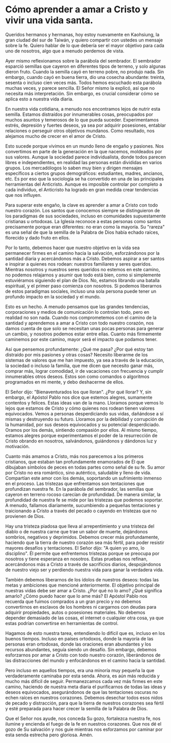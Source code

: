# Cómo aprender a amar a Cristo y vivir una vida santa.  

Queridos hermanos y hermanas, hoy estoy nuevamente en Kaohsiung, la gran ciudad del sur de Taiwán, y quiero compartir con ustedes un mensaje sobre la fe. Quiero hablar de lo que debería ser el mayor objetivo para cada uno de nosotros, algo que a menudo perdemos de vista.  

Ayer mismo reflexionamos sobre la parábola del sembrador. El sembrador esparció semillas que cayeron en diferentes tipos de terreno, y solo algunas dieron fruto. Cuando la semilla cayó en terreno pobre, no produjo nada. Sin embargo, cuando cayó en buena tierra, dio una cosecha abundante: treinta, sesenta o incluso cien veces más. Todos hemos escuchado esta parábola muchas veces, y parece sencilla. El Señor mismo la explicó, así que no necesita más interpretación. Sin embargo, es crucial considerar cómo se aplica esto a nuestra vida diaria.  

En nuestra vida cotidiana, a menudo nos encontramos lejos de nutrir esta semilla. Estamos distraídos por innumerables cosas, preocupados por muchos asuntos y temerosos de lo que pueda suceder. Experimentamos estrés, depresión y fuertes deseos, ya sea por adquirir posesiones, entablar relaciones o perseguir otros objetivos mundanos. Como resultado, nos alejamos mucho de crecer en el amor de Cristo.  

Esto sucede porque vivimos en un mundo lleno de engaño y pasiones. Nos convertimos en parte de la generación en la que nacemos, moldeados por sus valores. Aunque la sociedad parece individualista, donde todos parecen libres e independientes, en realidad las personas están divididas en varios grupos. Los mercadólogos lo saben muy bien y dirigen mensajes específicos a ciertos grupos demográficos: estudiantes, madres, ancianos, etc. Es por eso que la sociología se ha convertido en una de las principales herramientas del Anticristo. Aunque es imposible controlar por completo a cada individuo, el Anticristo ha logrado en gran medida crear tendencias que nos influyen.  

Para superar este engaño, la clave es aprender a amar a Cristo con todo nuestro corazón. Los santos que conocemos siempre se distinguieron de los paradigmas de sus sociedades, incluso en comunidades supuestamente cristianas u ortodoxas. La Iglesia reconoce a estas personas como santos precisamente porque eran diferentes: no eran como la mayoría. Su "rareza" es una señal de que la semilla de la Palabra de Dios había echado raíces, florecido y dado fruto en ellos.  

Por lo tanto, debemos hacer que nuestro objetivo en la vida sea permanecer firmes en el camino hacia la salvación, esforzándonos por la santidad diaria y acercándonos más a Cristo. Debemos aspirar a ser santos e inspirar a quienes nos rodean: nuestros familiares y seres queridos. Mientras nosotros y nuestros seres queridos no estemos en este camino, no podemos relajarnos y asumir que todo está bien, como si simplemente estuviéramos siguiendo el plan de Dios. No, estamos librando una batalla espiritual, y el primer paso comienza con nosotros. Si podemos liberarnos de estos paradigmas sociales, incluso una sola persona puede tener un profundo impacto en la sociedad y el mundo.  

Esto es un hecho. A menudo pensamos que las grandes tendencias, corporaciones y medios de comunicación lo controlan todo, pero en realidad no son nada. Cuando nos comprometemos con el camino de la santidad y aprendemos a amar a Cristo con todo nuestro corazón, nos damos cuenta de que solo se necesitan unas pocas personas para generar un cambio, y nosotros podemos estar entre ellas. Cuanto más firmemente caminemos por este camino, mayor será el impacto que podamos tener.  

Así que pensemos profundamente: ¿Qué me pasa? ¿Por qué estoy tan distraído por mis pasiones y otras cosas? Necesito liberarme de los sistemas de valores que me han impuesto, ya sea a través de la educación, la sociedad o incluso la familia, que me dicen que necesito ganar más, comprar más, lograr comodidad, ir de vacaciones con frecuencia y cumplir innumerables otros deseos. Estos son como comandos o algoritmos programados en mi mente, y debo deshacerme de ellos.  

El Señor dijo: "Bienaventurados los que lloran". ¿Por qué llorar? Y, sin embargo, el Apóstol Pablo nos dice que estemos alegres, sumamente contentos y felices. Estas ideas van de la mano. Lloramos porque vemos lo lejos que estamos de Cristo y cómo quienes nos rodean tienen valores equivocados. Vemos a personas desperdiciando sus vidas, dañándose a sí mismas y destruyendo su futuro. Lloramos por la debilidad y corrupción de la humanidad, por sus deseos equivocados y su potencial desperdiciado. Oramos por los demás, sintiendo compasión por ellos. Al mismo tiempo, estamos alegres porque experimentamos el poder de la resurrección de Cristo obrando en nosotros, salvándonos, guiándonos y dándonos luz y motivación.  

Cuanto más amamos a Cristo, más nos parecemos a los primeros cristianos, que estaban tan profundamente enamorados de Él que dibujaban símbolos de peces en todas partes como señal de su fe. Su amor por Cristo no era romántico, sino auténtico, saludable y lleno de vida. Compartían este amor con los demás, soportando un sufrimiento inmenso en el proceso. Las tristezas que enfrentamos son tentaciones que profundizan nuestra fe. En la parábola del sembrador, las semillas que cayeron en terreno rocoso carecían de profundidad. De manera similar, la profundidad de nuestra fe se mide por las tristezas que podemos soportar. A menudo, fallamos diariamente, sucumbiendo a pequeñas tentaciones y traicionando a Cristo a través del pecado o cayendo en tristezas que no provienen de Dios.  

Hay una tristeza piadosa que lleva al arrepentimiento y una tristeza del diablo o de nuestra carne que trae un sabor de muerte, dejándonos sombríos, negativos y deprimidos. Debemos crecer más profundamente, haciendo que la tierra de nuestro corazón sea más fértil, para poder resistir mayores desafíos y tentaciones. El Señor dijo: "A quien yo amo, lo disciplino". Él permite que enfrentemos tristezas porque se preocupa por nosotros y tiene esperanza en nosotros. Estas pruebas nos refinan, acercándonos más a Cristo a través de sacrificios diarios, despojándonos de nuestro viejo ser y perdiendo nuestra vida para ganar la verdadera vida.  

También debemos liberarnos de los ídolos de nuestros deseos: todas las metas y ambiciones que mencioné anteriormente. El objetivo principal de nuestras vidas debe ser amar a Cristo. ¿Por qué no lo amo? ¿Qué significa amarlo? ¿Cómo puedo hacer que lo ame más? El Apóstol Pablo nos recuerda que fuimos comprados a un gran precio y no debemos convertirnos en esclavos de los hombres ni cargarnos con deudas para adquirir propiedades, autos o posesiones materiales. No debemos depender demasiado de las cosas, el internet o cualquier otra cosa, ya que estas podrían convertirse en herramientas de control.  

Hagamos de esto nuestra tarea, entendiendo lo difícil que es, incluso en los buenos tiempos. Incluso en países ortodoxos, donde la mayoría de las personas eran ortodoxas, donde las oraciones eran abundantes y los recursos abundantes, seguía siendo un desafío. Sin embargo, debemos esforzarnos por amar a Cristo con todo nuestro corazón, liberándonos de las distracciones del mundo y enfocándonos en el camino hacia la santidad.

Pero incluso en aquellos tiempos, era una minoría muy pequeña la que verdaderamente caminaba por esta senda. Ahora, es aún más reducida y mucho más difícil de seguir. Permanezcamos cada vez más firmes en este camino, haciendo de nuestra meta diaria el purificarnos de todas las ideas y deseos equivocados, asegurándonos de que las tentaciones oscuras no echen raíces en nuestros corazones. Debemos desechar todos esos nidos de pecado y distracción, para que la tierra de nuestros corazones sea fértil y esté preparada para hacer crecer la semilla de la Palabra de Dios.

Que el Señor nos ayude, nos conceda Su gozo, fortalezca nuestra fe, nos ilumine y encienda el fuego de la fe en nuestros corazones. Que nos dé el gozo de Su salvación y nos guíe mientras nos esforzamos por caminar por esta senda estrecha pero gloriosa. Amén.

